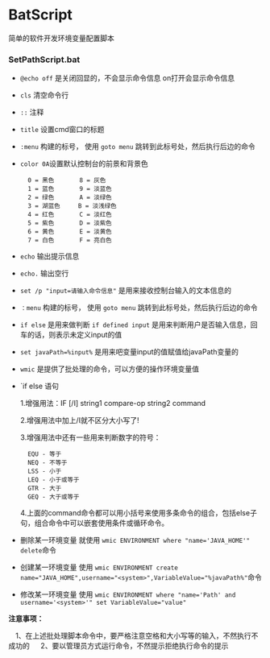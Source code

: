 # BatScript
简单的软件开发环境变量配置脚本

### **SetPathScript.bat**

* `@echo off` 是关闭回显的，不会显示命令信息 on打开会显示命令信息
* `cls` 清空命令行
* `::` 注释
* `title` 设置cmd窗口的标题
* `:menu` 构建的标号， 使用 `goto menu` 跳转到此标号处，然后执行后边的命令
* `color 0A`设置默认控制台的前景和背景色

        0 = 黑色       8 = 灰色
        1 = 蓝色       9 = 淡蓝色
        2 = 绿色       A = 淡绿色
        3 = 湖蓝色     B = 淡浅绿色
        4 = 红色       C = 淡红色
        5 = 紫色       D = 淡紫色
        6 = 黄色       E = 淡黄色
        7 = 白色       F = 亮白色

* `echo` 输出提示信息
* `echo.` 输出空行
* `set /p "input=请输入命令信息"` 是用来接收控制台输入的文本信息的
* `：menu` 构建的标号， 使用 `goto menu` 跳转到此标号处，然后执行后边的命令
* `if else` 是用来做判断 `if defined input` 是用来判断用户是否输入信息，回车的话，则表示未定义input的值
* `set javaPath=%input%` 是用来吧变量input的值赋值给javaPath变量的
* `wmic` 是提供了批处理的命令，可以方便的操作环境变量值
* `if else 语句

    1.增强用法：IF [/I] string1 compare-op string2 command
    
    2.增强用法中加上/I就不区分大小写了!
    
    3.增强用法中还有一些用来判断数字的符号：
    
        EQU - 等于
        NEQ - 不等于
        LSS - 小于
        LEQ - 小于或等于
        GTR - 大于
        GEQ - 大于或等于
      
    4.上面的command命令都可以用小括号来使用多条命令的组合，包括else子句，组合命令中可以嵌套使用条件或循环命令。

* 删除某一环境变量 就使用 `wmic ENVIRONMENT where "name='JAVA_HOME'" delete`命令
* 创建某一环境变量 使用 `wmic ENVIRONMENT create name="JAVA_HOME",username="<system>",VariableValue="%javaPath%"`命令
* 修改某一环境变量 使用 `wmic ENVIRONMENT where "name='Path' and username='<system>'" set VariableValue="value"`

**注意事项：**

　1、在上述批处理脚本命令中，要严格注意空格和大小写等的输入，不然执行不成功的
　
  2、要以管理员方式运行命令，不然提示拒绝执行命令的提示
